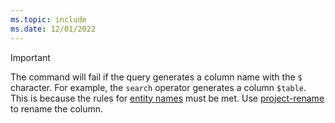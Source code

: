 ```yaml
---
ms.topic: include
ms.date: 12/01/2022
---
```


> [!IMPORTANT]
> The command will fail if the query generates a column name with the `$` character. For example, the `search` operator generates a column `$table`. This is because the rules for [entity names](../kusto/query/schema-entities/entity-names.md#identifier-naming-rules) must be met. Use [project-rename](../kusto/query/projectrenameoperator.md) to rename the column.
